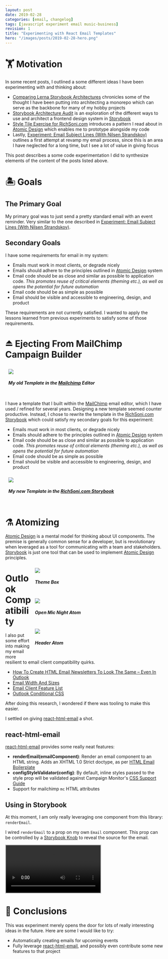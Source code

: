 ```yaml
---
layout: post
date: 2019-02-28
categories: [email, changelog]
tags: [javascript experiment email music-business]
revision: 1
title: "Experimenting with React Email Templates"
hero: "/images/posts/2019-02-28-hero.png"
---
```


# 🏋 Motivation

In some recent posts, I outlined a some different ideas I have been experimenting with and thinking about:

* [Comparing Lerna Storybook Architectures] chronicles some of the thought I have been putting into architecting a monorepo which can serve as the backbone for many of my hobby projects
* [Storybook Architecture Audit] is an exploration of the different ways to use and architect a frontend design system in [Storybook]
* [Style Tile Exercise for RichSoni.com] introduces a pattern I read about in [Atomic Design] which enables me to prototype alongside my code
* Lastly, [Experiment: Email Subject Lines (With Nilsen Strandskov)] outlines a first attempt at revamp my email process, since this is an area I have neglected for a long time, but I see a lot of value in giving focus

This post describes a some code experimentation I did to synthesize elements of the content of the posts listed above.

# 🏝 Goals

## The Primary Goal

My primary goal was to just send a pretty standard email with an event reminder.
Very similar to the one described in [Experiment: Email Subject Lines (With Nilsen Strandskov)].

## Secondary Goals

I have some requirements for email in my system:
* Emails must work in most clients, or degrade nicely
* Emails should adhere to the principles outlined in [Atomic Design] system
* Email code should be as close and similar as possible to application code.  *This promotes reuse of critical elements (theming etc.), as well as opens the potential for future automation*
* Email code should be as simple as possible
* Email should be visible and accessible to engineering, design, and product

These requirements are not currently satisfied.
I wanted to apply the lessons learned from previous experiments to satisfy some of those requirements.

# ⏏ Ejecting From MailChimp Campaign Builder

<div style='padding: 10px'>
  <img src='/images/posts/2019-02-28-mailchimp-editor.png' />
  <h5>My old Template in the <a href='https://www.mailchimp.com'>Mailchimp</a> Editor</h5>
</div>

I have a template that I built within the [MailChimp] email editor, which I have used / refined for several years.
Designing a new template seemed counter productive.
Instead, I chose to rewrite the template in the [RichSoni.com Storybook] which could satisfy my secondary goals for this experiment:
* Emails must work in most clients, or degrade nicely
* Emails should adhere to the principles outlined in [Atomic Design] system
* Email code should be as close and similar as possible to application code.  *This promotes reuse of critical elements (theming etc.), as well as opens the potential for future automation*
* Email code should be as simple as possible
* Email should be visible and accessible to engineering, design, and product

<div style='padding: 10px'>
  <img src='/images/posts/2019-02-28-openmic-email.png' />
  <h5>My new Template in the <a href='https://storybook.richsoni.com'>RichSoni.com Storybook</a></h5>
</div>

# ⚗ Atomizing


[Atomic Design] is a mental model for thinking about UI components.
The premise is generally common sense for a developer, but is revolutionary when leveraged as a tool for communicating with a team and stakeholders.
[Storybook] is just one tool that can be used to implement [Atomic Design] principles.

<div style='width: 100%'>
<div style='width: 400px; float: right; padding: 10px'>
  <img src='/images/posts/2019-02-28-theme-box.png' />
  <h5>Theme Box</h5>
</div>

<div style='width: 400px; float: right; padding: 10px'>
  <img src='/images/posts/2019-02-28-open-mic.png' />
  <h5>Open Mic Night Atom</h5>
</div>

<div style='width: 400px; float: right; padding: 10px'>
  <img src='/images/posts/2019-02-28-header.png' />
  <h5>Header Atom</h5>
</div>
</div>

# Outlook Compatibility

I also put some effort into making my email more resilient to email client compatibility quirks.

* [How To Create HTML Email Newsletters To Look The Same – Even In Outlook]
* [Email Width And Sizes]
* [Email Client Feature List]
* [Outlook Conditional CSS]

After doing this research, I wondered if there was tooling to make this easier.

I settled on giving [react-html-email] a shot.

## react-html-email

[react-html-email] provides some really neat features:
* **renderEmail(emailComponent)**:  Render an email component to an HTML string. Adds an XHTML 1.0 Strict doctype, as per [HTML Email Boilerplate]
* **configStyleValidator(config)**: By default, inline styles passed to the style prop will be validated against Campaign Monitor's [CSS Support Guide]
* Support for mailchimp `mc` HTML attributes

## Using in Storybook

At this moment, I am only really leveraging one component from this library: `renderEmail`.

I wired `renderEmail` to a prop on my own `Email` component.
This prop can be controlled by a [Storybook Knob] to reveal the source for the email.

<video controls style='border: 2px solid #bebebe'>
  <source src="/images/posts/2019-02-28-email.mp4" type="video/mp4">
</video>

# 🏁 Conclusions

This was experiment merely opens the door for lots of really interesting ideas in the future.
Here are some I would like to try:
* Automatically creating emails for upcoming events
* Fully leverage [react-html-email], and possibly even contribute some new features to that project

[Storybook Knob]: https://www.npmjs.com/package/@storybook/addon-knobs
[HTML Email Boilerplate]: https://github.com/seanpowell/Email-Boilerplate
[Experiment: Email Subject Lines (With Nilsen Strandskov)]: https://www.richsoni.com/posts/2019-02-22-experiment-email-subject-line-with-nilsen-strandskov/
[Atomic Design]: https://shop.bradfrost.com/
[Style Tile Exercise for RichSoni.com]: https://www.richsoni.com/posts/2019-02-18-style-tiles/
[Comparing Lerna Storybook Architectures]: https://www.richsoni.com/posts/2019-01-24-comparing-lerna-storybook-architectures/
[Storybook Architecture Audit]: https://www.richsoni.com/posts/2019-01-29-storybook-architecture-audit/
[How To Create HTML Email Newsletters To Look The Same – Even In Outlook]: https://robcubbon.com/create-html-email-newsletters-outlook/
[Email Width And Sizes]: https://www.campaignmonitor.com/resources/guides/email-width-and-sizes/
[CSS Support Guide]: https://www.campaignmonitor.com/
[Email Client Feature List]: https://www.campaignmonitor.com/
[Outlook Conditional CSS]: https://templates.mailchimp.com/development/css/outlook-conditional-css/
[Storybook]: https://storybook.js.org
[RichSoni.com Storybook]: https://storybook.richsoni.com/
[Mailchimp]: https://mailchimp.com
[react-html-email]: https://github.com/chromakode/react-html-email
